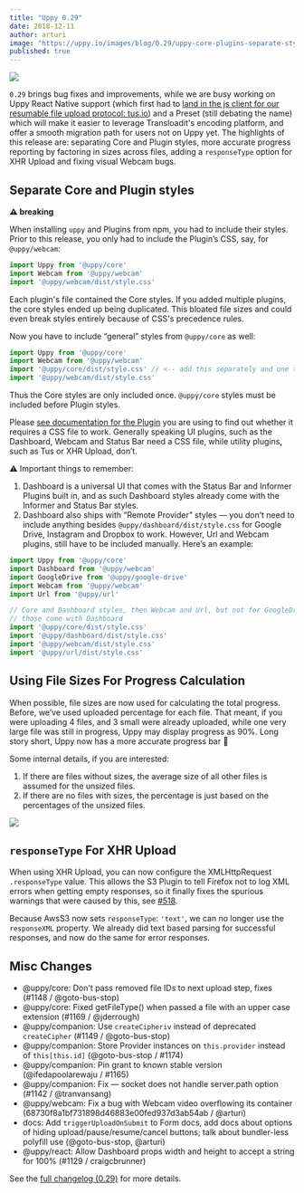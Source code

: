 ```yaml
---
title: "Uppy 0.29"
date: 2018-12-11
author: arturi
image: "https://uppy.io/images/blog/0.29/uppy-core-plugins-separate-styles.jpg"
published: true
---
```


<img src="/images/blog/0.29/uppy-core-plugins-separate-styles.jpg">

`0.29` brings bug fixes and improvements, while we are busy working on Uppy React Native support (which first had to [land in the js client for our resumable file upload protocol: tus.io](https://github.com/tus/tus-js-client#react-native-support)) and a Preset (still debating the name) which will make it easier to leverage Transloadit's encoding platform, and offer a smooth migration path for users not on Uppy yet. The highlights of this release are: separating Core and Plugin styles, more accurate progress reporting by factoring in sizes across files, adding a `responseType` option for XHR Upload and fixing visual Webcam bugs.

<!--more-->

## Separate Core and Plugin styles

**⚠️ breaking**

When installing `uppy` and Plugins from npm, you had to include their styles. Prior to this release, you only had to include the Plugin’s CSS, say, for `@uppy/webcam`:

```js
import Uppy from '@uppy/core'
import Webcam from '@uppy/webcam'
import '@uppy/webcam/dist/style.css'
```

Each plugin's file contained the Core styles. If you added multiple plugins, the core styles ended up being duplicated. This bloated file sizes and could even break styles entirely because of CSS's precedence rules.

Now you have to include “general” styles from `@uppy/core` as well:

```js
import Uppy from '@uppy/core'
import Webcam from '@uppy/webcam'
import '@uppy/core/dist/style.css' // <-- add this separately and one time only
import '@uppy/webcam/dist/style.css'
```

Thus the Core styles are only included once. `@uppy/core` styles must be included before Plugin styles.

Please [see documentation for the Plugin](https://uppy.io/docs/plugins/) you are using to find out whether it requires a CSS file to work. Generally speaking UI plugins, such as the Dashboard, Webcam and Status Bar need a CSS file, while utility plugins, such as Tus or XHR Upload, don’t.

⚠️ Important things to remember:

1. Dashboard is a universal UI that comes with the Status Bar and Informer Plugins built in, and as such Dashboard styles already come with the Informer and Status Bar styles.
2. Dashboard also ships with “Remote Provider” styles — you don’t need to include anything besides `@uppy/dashboard/dist/style.css` for Google Drive, Instagram and Dropbox to work. However, Url and Webcam plugins, still have to be included manually. Here’s an example:

```js
import Uppy from '@uppy/core'
import Dashboard from '@uppy/webcam'
import GoogleDrive from '@uppy/google-drive'
import Webcam from '@uppy/webcam'
import Url from '@uppy/url'

// Core and Dashboard styles, then Webcam and Url, but not for GoogleDrive —
// those come with Dashboard
import '@uppy/core/dist/style.css'
import '@uppy/dashboard/dist/style.css'
import '@uppy/webcam/dist/style.css'
import '@uppy/url/dist/style.css'
```

## Using File Sizes For Progress Calculation

When possible, file sizes are now used for calculating the total progress. Before, we’ve used uploaded percentage for each file. That meant, if you were uploading 4 files, and 3 small were already uploaded, while one very large file was still in progress, Uppy may display progress as 90%. Long story short, Uppy now has a more accurate progress bar 🚀

Some internal details, if you are interested:

1. If there are files without sizes, the average size of all other files is assumed for the unsized files.
2. If there are no files with sizes, the percentage is just based on the percentages of the unsized files.

<img src="/images/blog/0.29/progress-size-calculation.jpg">

## `responseType` For XHR Upload

When using XHR Upload, you can now configure the XMLHttpRequest `.responseType` value. This allows the S3 Plugin to tell Firefox not to log XML errors when getting empty responses, so it finally fixes the spurious warnings that were caused by this, see [#518](https://github.com/transloadit/uppy/issues/518).

Because AwsS3 now sets `responseType`: `'text'`, we can no longer use the `responseXML` property. We already did text based parsing for successful responses, and now do the same for error responses.

## Misc Changes

- @uppy/core: Don't pass removed file IDs to next upload step, fixes (#1148 / @goto-bus-stop)
- @uppy/core: Fixed getFileType() when passed a file with an upper case extension (#1169 / @jderrough)
- @uppy/companion: Use `createCipheriv` instead of deprecated `createCipher` (#1149 / @goto-bus-stop)
- @uppy/companion: Store Provider instances on `this.provider` instead of `this[this.id]` (@goto-bus-stop / #1174)
- @uppy/companion: Pin grant to known stable version (@ifedapoolarewaju / #1165)
- @uppy/companion: Fix — socket does not handle server.path option (#1142 / @tranvansang)
- @uppy/webcam: Fix a bug with Webcam video overflowing its container (68730f8a1bf731898d46883e00fed937d3ab54ab / @arturi)
- docs: Add `triggerUploadOnSubmit` to Form docs, add docs about options of hiding upload/pause/resume/cancel buttons; talk about bundler-less polyfill use (@goto-bus-stop, @arturi)
- @uppy/react: Allow Dashboard props width and height to accept a string for 100% (#1129 / craigcbrunner)

See the [full changelog (0.29)](https://github.com/transloadit/uppy/blob/master/CHANGELOG.md#0290) for more details.
